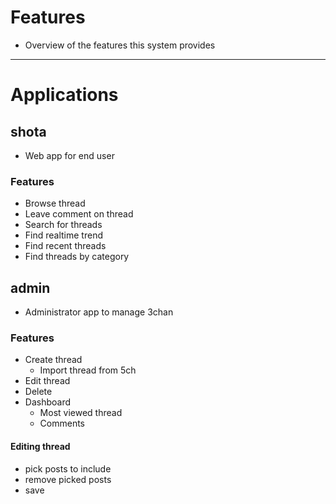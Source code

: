 # Features
- Overview of the features this system provides

---

# Applications

## shota
- Web app for end user

### Features
- Browse thread
- Leave comment on thread
- Search for threads
- Find realtime trend
- Find recent threads
- Find threads by category

## admin
- Administrator app to manage 3chan

### Features
- Create thread
    - Import thread from 5ch
- Edit thread
- Delete
- Dashboard
    - Most viewed thread
    - Comments

#### Editing thread
- pick posts to include
- remove picked posts
- save
